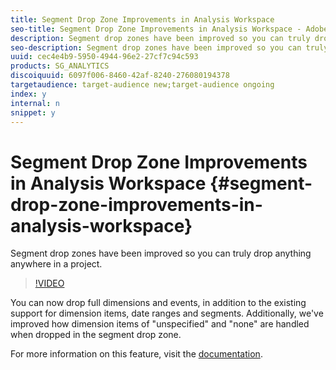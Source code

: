 ```yaml
---
title: Segment Drop Zone Improvements in Analysis Workspace
seo-title: Segment Drop Zone Improvements in Analysis Workspace - Adobe Analytics
description: Segment drop zones have been improved so you can truly drop anything anywhere in a project.
seo-description: Segment drop zones have been improved so you can truly drop anything anywhere in a project. - Adobe Analytics
uuid: cec4e4b9-5950-4944-96e2-27cf7c94c593
products: SG_ANALYTICS
discoiquuid: 6097f006-8460-42af-8240-276080194378
targetaudience: target-audience new;target-audience ongoing
index: y
internal: n
snippet: y
---
```


# Segment Drop Zone Improvements in Analysis Workspace {#segment-drop-zone-improvements-in-analysis-workspace}

Segment drop zones have been improved so you can truly drop anything anywhere in a project.

>[!VIDEO](https://video.tv.adobe.com/v/24036/?quality=12)

You can now drop full dimensions and events, in addition to the existing support for dimension items, date ranges and segments. Additionally, we've improved how dimension items of "unspecified" and "none" are handled when dropped in the segment drop zone.

For more information on this feature, visit the [documentation](https://marketing.adobe.com/resources/help/en_US/analytics/analysis-workspace/t_freeform-project-segment.html).
